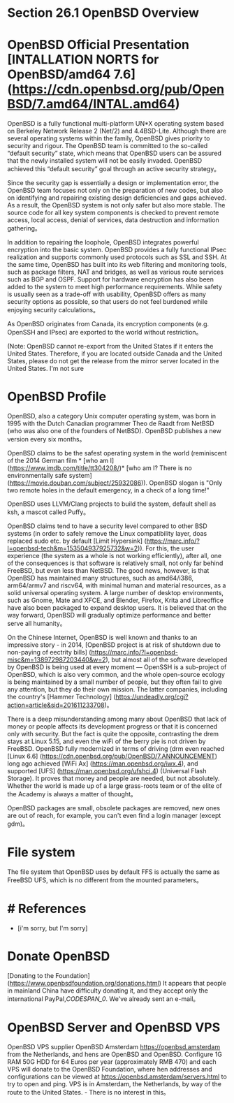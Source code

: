 # Section 26.1 OpenBSD Overview

# OpenBSD Official Presentation [INTALLATION NORTS for OpenBSD/amd64 7.6] (https://cdn.openbsd.org/pub/OpenBSD/7.amd64/INTAL.amd64)

OpenBSD is a fully functional multi-platform UN*X operating system based on Berkeley Network Release 2 (Net/2) and 4.4BSD-Lite. Although there are several operating systems within the family, OpenBSD gives priority to security and rigour. The OpenBSD team is committed to the so-called “default security” state, which means that OpenBSD users can be assured that the newly installed system will not be easily invaded. OpenBSD achieved this “default security” goal through an active security strategy。

Since the security gap is essentially a design or implementation error, the OpenBSD team focuses not only on the preparation of new codes, but also on identifying and repairing existing design deficiencies and gaps achieved. As a result, the OpenBSD system is not only safer but also more stable. The source code for all key system components is checked to prevent remote access, local access, denial of services, data destruction and information gathering。

In addition to repairing the loophole, OpenBSD integrates powerful encryption into the basic system. OpenBSD provides a fully functional IPsec realization and supports commonly used protocols such as SSL and SSH. At the same time, OpenBSD has built into its web filtering and monitoring tools, such as package filters, NAT and bridges, as well as various route services such as BGP and OSPF. Support for hardware encryption has also been added to the system to meet high performance requirements. While safety is usually seen as a trade-off with usability, OpenBSD offers as many security options as possible, so that users do not feel burdened while enjoying security calculations。

As OpenBSD originates from Canada, its encryption components (e.g. OpenSSH and IPsec) are exported to the world without restriction。

(Note: OpenBSD cannot re-export from the United States if it enters the United States. Therefore, if you are located outside Canada and the United States, please do not get the release from the mirror server located in the United States. I'm not sure

# OpenBSD Profile

OpenBSD, also a category Unix computer operating system, was born in 1995 with the Dutch Canadian programmer Theo de Raadt from NetBSD (who was also one of the founders of NetBSD). OpenBSD publishes a new version every six months。

OpenBSD claims to be the safest operating system in the world (reminiscent of the 2014 German film * [who am I] (https://www.imdb.com/title/tt304208/)* [who am I? There is no environmentally safe system] (https://movie.douban.com/subject/25932086)). OpenBSD slogan is "Only two remote holes in the default emergency, in a check of a long time!"

OpenBSD uses LLVM/Clang projects to build the system, default shell as ksh, a mascot called Puffy。

OpenBSD claims tend to have a security level compared to other BSD systems (in order to safely remove the Linux compatibility layer, doas replaced sudo etc. by default [Limit Hypersink] (https://marc.info/?l=openbsd-tech&m=153504937925732&w=2)). For this, the user experience (the system as a whole is not working efficiently), after all, one of the consequences is that software is relatively small, not only far behind FreeBSD, but even less than NetBSD. The good news, however, is that OpenBSD has maintained many structures, such as amd64/i386, arm64/armv7 and riscv64, with minimal human and material resources, as a solid universal operating system. A large number of desktop environments, such as Gnome, Mate and XFCE, and Blender, Firefox, Krita and Libreoffice have also been packaged to expand desktop users. It is believed that on the way forward, OpenBSD will gradually optimize performance and better serve all humanity。

On the Chinese Internet, OpenBSD is well known and thanks to an impressive story - in 2014, [OpenBSD project is at risk of shutdown due to non-paying of eectrity bills] (https://marc.info/?l=openbsd-misc&m=138972987203440&w=2), but almost all of the software developed by OpenBSD is being used at every moment — OpenSSH is a sub-project of OpenBSD, which is also very common, and the whole open-source ecology is being maintained by a small number of people, but they often fail to give any attention, but they do their own mission. The latter companies, including the country's [Hammer Technology] (https://undeadly.org/cgi?action=article&sid=201611233708)。

There is a deep misunderstanding among many about OpenBSD that lack of money or people affects its development progress or that it is concerned only with security. But the fact is quite the opposite, contrasting the drem stays at Linux 5.15, and even the wiFi of the berry pie is not driven by FreeBSD. OpenBSD fully modernized in terms of driving (drm even reached [Linux 6.6] (https://cdn.openbsd.org/pub/OpenBSD/7.ANNOUNCEMENT) long ago achieved [WiFi Ax] (https://man.openbsd.org/iwx.4), and supported [UFS] (https://man.openbsd.org/ufshci.4) (Universal Flash Storage). It proves that money and people are needed, but not absolutely. Whether the world is made up of a large grass-roots team or of the elite of the Academy is always a matter of thought。

OpenBSD packages are small, obsolete packages are removed, new ones are out of reach, for example, you can't even find a login manager (except gdm)。

# File system

The file system that OpenBSD uses by default FFS is actually the same as FreeBSD UFS, which is no different from the mounted parameters。

# # References

- [i'm sorry, but I'm sorry]

# Donate OpenBSD

[Donating to the Foundation] (https://www.openbsdfoundation.org/donations.html) It appears that people in mainland China have difficulty donating it, and they accept only the international PayPal,_CODESPAN_0_. We've already sent an e-mail。

# OpenBSD Server and OpenBSD VPS

OpenBSD VPS supplier OpenBSD Amsterdam <https://openbsd.amsterdam> from the Netherlands, and hens are OpenBSD and OpenBSD. Configure 1G RAM 50G HDD for 64 Euros per year (approximately RMB 470) and each VPS will donate to the OpenBSD Foundation, where hen addresses and configurations can be viewed at <https://openbsd.amsterdam/servers.html> to try to open and ping. VPS is in Amsterdam, the Netherlands, by way of the route to the United States. - There is no interest in this。


